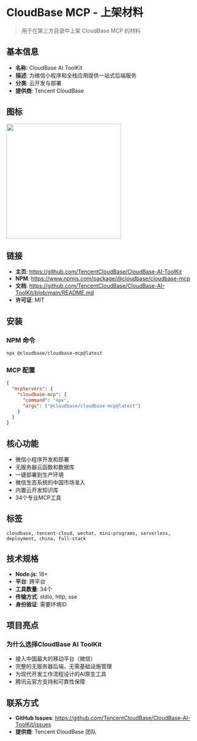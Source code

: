 # CloudBase MCP - 上架材料

> 用于在第三方目录中上架 CloudBase MCP 的材料

## 基本信息

- **名称**: CloudBase AI ToolKit
- **描述**: 为微信小程序和全栈应用提供一站式后端服务
- **分类**: 云开发与部署
- **提供商**: Tencent CloudBase

## 图标

<img src="https://7463-tcb-advanced-a656fc-1257967285.tcb.qcloud.la/mcp/cloudbase-logo.svg"  width="300"/>

## 链接

- **主页**: https://github.com/TencentCloudBase/CloudBase-AI-ToolKit
- **NPM**: https://www.npmjs.com/package/@cloudbase/cloudbase-mcp
- **文档**: https://github.com/TencentCloudBase/CloudBase-AI-ToolKit/blob/main/README.md
- **许可证**: MIT

## 安装

### NPM 命令
```bash
npx @cloudbase/cloudbase-mcp@latest
```

### MCP 配置
```json
{
  "mcpServers": {
    "cloudbase-mcp": {
      "command": "npx",
      "args": ["@cloudbase/cloudbase-mcp@latest"]
    }
  }
}
```

## 核心功能

- 微信小程序开发和部署
- 无服务器云函数和数据库
- 一键部署到生产环境
- 微信生态系统的中国市场准入
- 内置云开发知识库
- 34个专业MCP工具

## 标签

```
cloudbase, tencent-cloud, wechat, mini-programs, serverless, deployment, china, full-stack
```

## 技术规格

- **Node.js**: 18+
- **平台**: 跨平台
- **工具数量**: 34个
- **传输方式**: stdio, http, sse
- **身份验证**: 需要环境ID

## 项目亮点

### 为什么选择CloudBase AI ToolKit

- 接入中国最大的移动平台（微信）
- 完整的无服务器后端，无需基础设施管理
- 为现代开发工作流程设计的AI原生工具
- 腾讯云官方支持和可靠性保障

## 联系方式

- **GitHub Issues**: https://github.com/TencentCloudBase/CloudBase-AI-ToolKit/issues
- **提供商**: Tencent CloudBase 团队 